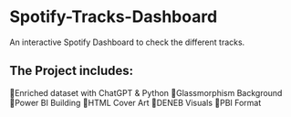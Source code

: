 # Spotify-Tracks-Dashboard
An interactive Spotify Dashboard to check the different tracks.

## The Project includes:
💠Enriched dataset with ChatGPT & Python
💠Glassmorphism Background
💠Power BI Building
💠HTML Cover Art
💠DENEB Visuals
💠PBI Format

